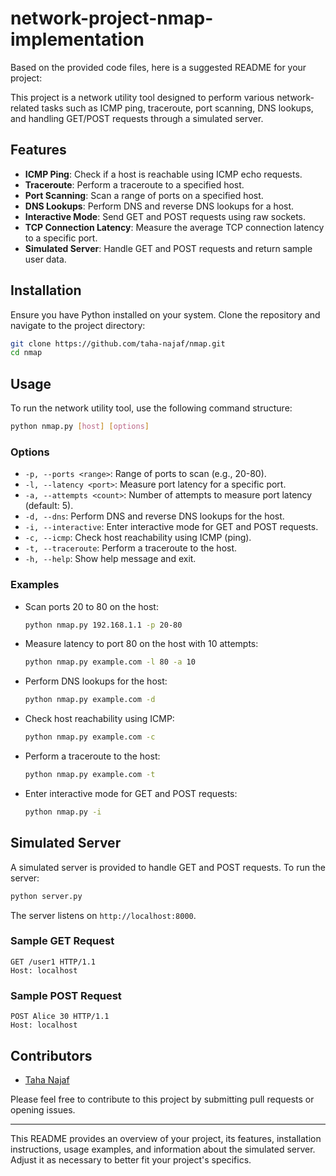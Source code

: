 # network-project-nmap-implementation
Based on the provided code files, here is a suggested README for your project:

This project is a network utility tool designed to perform various network-related tasks such as ICMP ping, traceroute, port scanning, DNS lookups, and handling GET/POST requests through a simulated server.

## Features

- **ICMP Ping**: Check if a host is reachable using ICMP echo requests.
- **Traceroute**: Perform a traceroute to a specified host.
- **Port Scanning**: Scan a range of ports on a specified host.
- **DNS Lookups**: Perform DNS and reverse DNS lookups for a host.
- **Interactive Mode**: Send GET and POST requests using raw sockets.
- **TCP Connection Latency**: Measure the average TCP connection latency to a specific port.
- **Simulated Server**: Handle GET and POST requests and return sample user data.

## Installation

Ensure you have Python installed on your system. Clone the repository and navigate to the project directory:

```sh
git clone https://github.com/taha-najaf/nmap.git
cd nmap
```

## Usage

To run the network utility tool, use the following command structure:

```sh
python nmap.py [host] [options]
```

### Options

- `-p, --ports <range>`: Range of ports to scan (e.g., 20-80).
- `-l, --latency <port>`: Measure port latency for a specific port.
- `-a, --attempts <count>`: Number of attempts to measure port latency (default: 5).
- `-d, --dns`: Perform DNS and reverse DNS lookups for the host.
- `-i, --interactive`: Enter interactive mode for GET and POST requests.
- `-c, --icmp`: Check host reachability using ICMP (ping).
- `-t, --traceroute`: Perform a traceroute to the host.
- `-h, --help`: Show help message and exit.

### Examples

- Scan ports 20 to 80 on the host:

  ```sh
  python nmap.py 192.168.1.1 -p 20-80
  ```

- Measure latency to port 80 on the host with 10 attempts:

  ```sh
  python nmap.py example.com -l 80 -a 10
  ```

- Perform DNS lookups for the host:

  ```sh
  python nmap.py example.com -d
  ```

- Check host reachability using ICMP:

  ```sh
  python nmap.py example.com -c
  ```

- Perform a traceroute to the host:

  ```sh
  python nmap.py example.com -t
  ```

- Enter interactive mode for GET and POST requests:

  ```sh
  python nmap.py -i
  ```

## Simulated Server

A simulated server is provided to handle GET and POST requests. To run the server:

```sh
python server.py
```

The server listens on `http://localhost:8000`.

### Sample GET Request

```
GET /user1 HTTP/1.1
Host: localhost
```

### Sample POST Request

```
POST Alice 30 HTTP/1.1
Host: localhost
```


## Contributors

- [Taha Najaf](https://github.com/taha-najaf)

Please feel free to contribute to this project by submitting pull requests or opening issues.

---

This README provides an overview of your project, its features, installation instructions, usage examples, and information about the simulated server. Adjust it as necessary to better fit your project's specifics.
